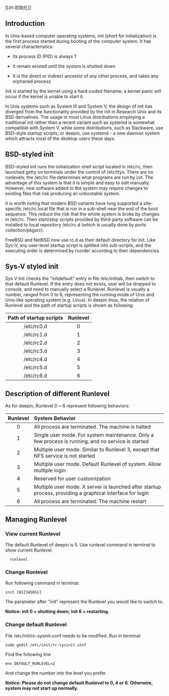 [[zh:初始化]]
## Introduction
In Unix-based computer operating systems, init (short for initialization) is the first process started during booting of the computer system. It has several characteristics:

* Its process ID (PID) is always 1

* It remain existed until the system is shutted down

* It is the direct or indirect ancestor of any other process, and takes any orphaned process

Init is started by the kernel using a hard-coded filename; a kernel panic will occur if the kernel is unable to start it.

In Unix systems such as System III and System V, the design of init has diverged from the functionality provided by the init in Research Unix and its BSD derivatives. The usage in most Linux distributions employing a traditional init rather than a recent variant such as systemd is somewhat compatible with System V, while some distributions, such as Slackware, use BSD-style startup scripts; or deepin, use systemd - a new daemon system which attracts most of  the desktop users these days.

## BSD-styled init

BSD-styled init runs the initialization shell script located in /etc/rc, then launched getty on terminals under the control of /etc/ttys. There are no runlevels; the /etc/rc file determines what programs are run by init. The advantage of this system is that it is simple and easy to edit manually. However, new software added to the system may require changes to existing files that risk producing an unbootable system.

It is worth noting that modern BSD variants have long supported a site-specific /etc/rc.local file that is run in a sub-shell near the end of the boot sequence. This reduce the risk that the whole system is broke by changes in /etc/rc. Then start/stop scripts provided by third-party software can be installed to local repository /etc/rc.d (which is usually done  by ports collection/pkgsrc).

FreeBSD and NetBSD now use  rc.d as their default directory for init. Like Sys-V, any user-level  startup script is splitted into sub-scripts, and the executing order is determined by rcorder according to their dependencies.

## Sys-V styled init

Sys V Init checks the "initdefault" entry  in file /etc/inittab, then switch  to that default Runlevel. If the entry does not exists, user will be dropped to console, and need to manually select a Runlevel.
Runlevel is usually a number, ranged from 0 to 6, representing the running mode of Unix and Unix-like operating system (e.g. Linux). In deepin linux, the relation of Runlevel and the path of startup scripts is shown as following:

|  Path of startup scripts | Runlevel |
| :------: | :------: |
| /etc/rc0.d | 0 |
| /etc/rc1.d | 1 |
| /etc/rc2.d | 2 |
| /etc/rc3.d | 3 |
| /etc/rc4.d | 4 |
| /etc/rc5.d | 5 |
| /etc/rc6.d | 6 |

## Description of different Runlevel

As for deepin, Runlevel 0 ~ 6 represent following behaviors:

| Runlevel | System Behavior |
| :------: | :------ |
| 0 | All process are terminated. The machine is halted |
| 1 | Single user mode. For system maintenance. Only a few process is running, and no service is started |
| 2 | Multiple user mode. Similar to Runlevel 3, except that NFS service is not started |
| 3 | Multiple user mode. Default Runlevel of system. Allow multiple login |
| 4 | Reserved for user customization |
| 5 | Multiple user mode. X server is launched after startup process, providing a graphical interface for login |
| 6 | All process are terminated. The machine restart |

## Managing Runlevel

### View current Runlevel

The default Runlevel of deepin is 5. Use runlevel command in terminal  to show current Runlevel:

      runlevel

### Change Runlevel

Run following command in terminal:

    init [0123456Ss]

The parameter after "init" represent the Runlevel you would like to switch to.

**Notice: init 0 = shutting down; init 6 = restarting.**

### Change default Runlevel

File /etc/init/rc-sysinit.conf needs to be modified. Run in terminal:

    sudo gedit /etc/init/rc-sysinit.conf

Find the following line

    env DEFAULT_RUNLEVEL=2

And change the number into the level you prefer.

**Notice: Please do not change default Runlevel to 0, 4 or 6. Otherwire, system may not start up normally.**